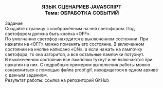 
 
<h3 align="center">ЯЗЫК СЦЕНАРИЕВ JAVASCRIPT<br>Тема: ОБРАБОТКА СОБЫТИЙ </h3>

Задание<br> Создайте страницу с изображённым на ней светофором. Под светофором должна быть кнопка «OFF».<br> По умолчанию светофор находится в выключенном состоянии. При нажатии на «OFF» можно поменять его состояние. В включенном состоянии на кнопке написано «ON», а если нажать на лампочку светофора, то она загорится, а все остальные лампочки потухнут.<br> В выключенном состоянии все лампочки тухнут и не включаются при нажатии на них. С подробным примером выполнения работы можно ознакомиться с помощью файла proof.gif, находящегося в одном архиве с данным заданием.<br>
Результат работы: ссылка на репозиторий GitHub
